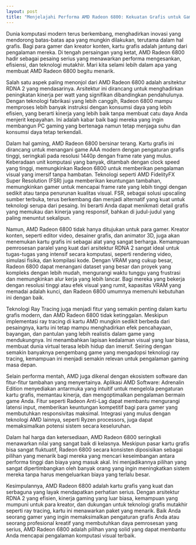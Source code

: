 ```yaml
---
layout: post
title: "Menjelajahi Performa AMD Radeon 6800: Kekuatan Grafis untuk Gamers dan Kreator"
---
```


Dunia komputasi modern terus berkembang, menghadirkan inovasi yang mendorong batas-batas apa yang mungkin dilakukan, terutama dalam hal grafis. Bagi para gamer dan kreator konten, kartu grafis adalah jantung dari pengalaman mereka. Di tengah persaingan yang ketat, AMD Radeon 6800 hadir sebagai pesaing serius yang menawarkan performa mengesankan, efisiensi, dan teknologi mutakhir. Mari kita selami lebih dalam apa yang membuat AMD Radeon 6800 begitu menarik.

Salah satu aspek paling menonjol dari AMD Radeon 6800 adalah arsitektur RDNA 2 yang mendasarinya. Arsitektur ini dirancang untuk menghadirkan peningkatan kinerja per watt yang signifikan dibandingkan pendahulunya. Dengan teknologi fabrikasi yang lebih canggih, Radeon 6800 mampu memproses lebih banyak instruksi dengan konsumsi daya yang lebih efisien, yang berarti kinerja yang lebih baik tanpa membuat catu daya Anda menjerit kepayahan. Ini adalah kabar baik bagi mereka yang ingin membangun PC gaming yang bertenaga namun tetap menjaga suhu dan konsumsi daya tetap terkendali.

Dalam hal gaming, AMD Radeon 6800 bersinar terang. Kartu grafis ini dirancang untuk menangani game AAA modern dengan pengaturan grafis tinggi, seringkali pada resolusi 1440p dengan frame rate yang mulus. Keberadaan unit komputasi yang banyak, ditambah dengan clock speed yang tinggi, memungkinkan Radeon 6800 untuk memberikan pengalaman visual yang imersif tanpa hambatan. Teknologi seperti AMD FidelityFX Super Resolution (FSR) juga memberikan keuntungan tambahan, memungkinkan gamer untuk mencapai frame rate yang lebih tinggi dengan sedikit atau tanpa penurunan kualitas visual. FSR, sebagai solusi upscaling sumber terbuka, terus berkembang dan menjadi alternatif yang kuat untuk teknologi serupa dari pesaing. Ini berarti Anda dapat menikmati detail grafis yang memukau dan kinerja yang responsif, bahkan di judul-judul yang paling menuntut sekalipun.

Namun, AMD Radeon 6800 tidak hanya ditujukan untuk para gamer. Kreator konten, seperti editor video, desainer grafis, dan animator 3D, juga akan menemukan kartu grafis ini sebagai alat yang sangat berharga. Kemampuan pemrosesan paralel yang kuat dari arsitektur RDNA 2 sangat ideal untuk tugas-tugas yang intensif secara komputasi, seperti rendering video, simulasi fisika, dan kompilasi kode. Dengan VRAM yang cukup besar, Radeon 6800 dapat menangani dataset yang besar dan proyek yang kompleks dengan lebih mudah, mengurangi waktu tunggu yang frustrasi dan memungkinkan alur kerja yang lebih lancar. Bagi mereka yang bekerja dengan resolusi tinggi atau efek visual yang rumit, kapasitas VRAM yang memadai adalah kunci, dan Radeon 6800 umumnya memenuhi kebutuhan ini dengan baik.

Teknologi Ray Tracing juga menjadi fitur yang semakin penting dalam kartu grafis modern, dan AMD Radeon 6800 tidak ketinggalan. Meskipun implementasi ray tracing di kartu AMD mungkin sedikit berbeda dari pesaingnya, kartu ini tetap mampu menghadirkan efek pencahayaan, bayangan, dan pantulan yang lebih realistis dalam game yang mendukungnya. Ini menambahkan lapisan kedalaman visual yang luar biasa, membuat dunia virtual terasa lebih hidup dan imersif. Seiring dengan semakin banyaknya pengembang game yang mengadopsi teknologi ray tracing, kemampuan ini menjadi semakin relevan untuk pengalaman gaming masa depan.

Selain performa mentah, AMD juga dikenal dengan ekosistem software dan fitur-fitur tambahan yang menyertainya. Aplikasi AMD Software: Adrenalin Edition menyediakan antarmuka yang intuitif untuk mengelola pengaturan kartu grafis, memantau kinerja, dan mengoptimalkan pengalaman bermain game Anda. Fitur seperti Radeon Anti-Lag dapat membantu mengurangi latensi input, memberikan keuntungan kompetitif bagi para gamer yang membutuhkan responsivitas maksimal. Integrasi yang mulus dengan teknologi AMD lainnya, seperti Ryzen processors, juga dapat memaksimalkan potensi sistem secara keseluruhan.

Dalam hal harga dan ketersediaan, AMD Radeon 6800 seringkali menawarkan nilai yang sangat baik di kelasnya. Meskipun pasar kartu grafis bisa sangat fluktuatif, Radeon 6800 secara konsisten diposisikan sebagai pilihan yang menarik bagi mereka yang mencari keseimbangan antara performa tinggi dan biaya yang masuk akal. Ini menjadikannya pilihan yang sangat dipertimbangkan oleh banyak orang yang ingin meningkatkan sistem mereka tanpa harus mengeluarkan biaya yang terlalu besar.

Kesimpulannya, AMD Radeon 6800 adalah kartu grafis yang kuat dan serbaguna yang layak mendapatkan perhatian serius. Dengan arsitektur RDNA 2 yang efisien, kinerja gaming yang luar biasa, kemampuan yang mumpuni untuk para kreator, dan dukungan untuk teknologi grafis mutakhir seperti ray tracing, kartu ini menawarkan paket yang menarik. Baik Anda seorang gamer yang ingin memaksimalkan pengaturan grafis Anda atau seorang profesional kreatif yang membutuhkan daya pemrosesan yang serius, AMD Radeon 6800 adalah pilihan yang solid yang dapat membantu Anda mencapai pengalaman komputasi visual terbaik.
